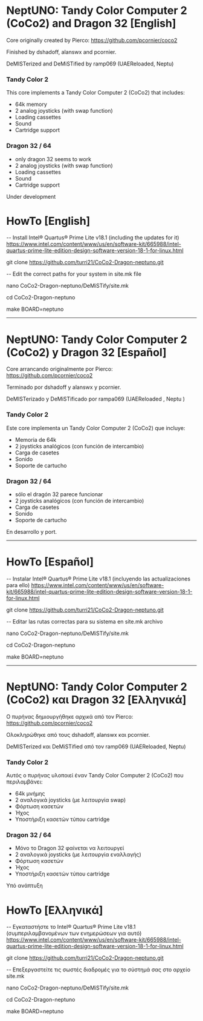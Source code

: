 # NeptUNO: Tandy Color Computer 2 (CoCo2) and Dragon 32 [English]

Core originally created by Pierco: https://github.com/pcornier/coco2

Finished by dshadoff, alanswx and pcornier.

DeMISTerized and DeMiSTified by ramp069 (UAEReloaded, Neptu)

### Tandy Color 2

This core implements a Tandy Color Computer 2 (CoCo2) that includes:
  * 64k memory
  * 2 analog joysticks (with swap function)
  * Loading cassettes
  * Sound
  * Cartridge support

### Dragon 32 / 64
  * only dragon 32 seems to work
  * 2 analog joysticks (with swap function)
  * Loading cassettes
  * Sound
  * Cartridge support

Under development

# HowTo [English]

-- Install Intel® Quartus® Prime Lite v18.1 (including the updates for it)
https://www.intel.com/content/www/us/en/software-kit/665988/intel-quartus-prime-lite-edition-design-software-version-18-1-for-linux.html

git clone https://github.com/turri21/CoCo2-Dragon-neptuno.git

-- Edit the correct paths for your system in site.mk file

nano CoCo2-Dragon-neptuno/DeMiSTify/site.mk

cd CoCo2-Dragon-neptuno

make BOARD=neptuno

___________________________________________________________________________

# NeptUNO: Tandy Color Computer 2 (CoCo2) y Dragon 32 [Español]

Core arrancando originalmente por Pierco: https://github.com/pcornier/coco2

Terminado por dshadoff y alanswx y pcornier.

DeMISTerizado y DeMiSTificado por rampa069 (UAEReloaded , Neptu )


### Tandy Color 2

Este core implementa un Tandy Color Computer 2 (CoCo2) que incluye:
  * Memoria de 64k
  * 2 joysticks analógicos (con función de intercambio)
  * Carga de casetes
  * Sonido
  * Soporte de cartucho

### Dragon 32 / 64

  * sólo el dragón 32 parece funcionar
  * 2 joysticks analógicos (con función de intercambio)
  * Carga de casetes
  * Sonido
  * Soporte de cartucho

En desarrollo y port.

_____________________________________________________________________________________

# HowTo [Español]
-- Instalar Intel® Quartus® Prime Lite v18.1 (incluyendo las actualizaciones para ello) 
https://www.intel.com/content/www/us/en/software-kit/665988/intel-quartus-prime-lite-edition-design-software-version-18-1-for-linux.html

git clone https://github.com/turri21/CoCo2-Dragon-neptuno.git

-- Editar las rutas correctas para su sistema en site.mk archivo

nano CoCo2-Dragon-neptuno/DeMiSTify/site.mk

cd CoCo2-Dragon-neptuno

make BOARD=neptuno

_____________________________________________________________________________________

# NeptUNO: Tandy Color Computer 2 (CoCo2) και Dragon 32 [Ελληνικά]
Ο πυρήνας δημιουργήθηκε αρχικά από τον Pierco: https://github.com/pcornier/coco2

Ολοκληρώθηκε από τους dshadoff, alanswx και pcornier.

DeMISTerized και DeMiSTified από τον ramp069 (UAEReloaded, Neptu)

### Tandy Color 2
Αυτός ο πυρήνας υλοποιεί έναν Tandy Color Computer 2 (CoCo2) που περιλαμβάνει:

  * 64k μνήμης
  * 2 αναλογικά joysticks (με λειτουργία swap)
  * Φόρτωση κασετών
  * Ήχος
  * Υποστήριξη κασετών τύπου cartridge

### Dragon 32 / 64
  * Μόνο το Dragon 32 φαίνεται να λειτουργεί
  * 2 αναλογικά joysticks (με λειτουργία εναλλαγής)
  * Φόρτωση κασετών
  * Ήχος
  * Υποστήριξη κασετών τύπου cartridge

Υπό ανάπτυξη

# HowTo [Ελληνικά]
-- Εγκαταστήστε το Intel® Quartus® Prime Lite v18.1 (συμπεριλαμβανομένων των ενημερώσεων για αυτό) https://www.intel.com/content/www/us/en/software-kit/665988/intel-quartus-prime-lite-edition-design-software-version-18-1-for-linux.html

git clone https://github.com/turri21/CoCo2-Dragon-neptuno.git

-- Επεξεργαστείτε τις σωστές διαδρομές για το σύστημά σας στο αρχείο site.mk

nano CoCo2-Dragon-neptuno/DeMiSTify/site.mk

cd CoCo2-Dragon-neptuno

make BOARD=neptuno
